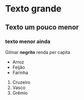# Texto grande
## Texto um pouco menor
### texto menor ainda
Gilmar
**negrito**
renda *per* capita

* Arroz
* Feijão
* Farinha

1. Cruzeiro
2. Vasco
3. Grêmio
